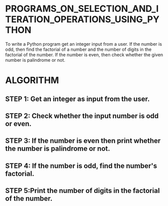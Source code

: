 # PROGRAMS_ON_SELECTION_AND_ITERATION_OPERATIONS_USING_PYTHON
To write a Python program get an integer input from a user. If the number is odd, then find the factorial of a number and the number of digits in the factorial of the number. If the number is even, then check whether the given number is palindrome or not.

# ALGORITHM
## STEP 1: Get an integer as input from the user.
## STEP 2: Check whether the input number is odd or even.
## STEP 3: If the number is even then print whether the number is palindrome or not.
## STEP 4: If the number is odd, find the number's factorial.
## STEP 5:Print the number of digits in the factorial of the number.
